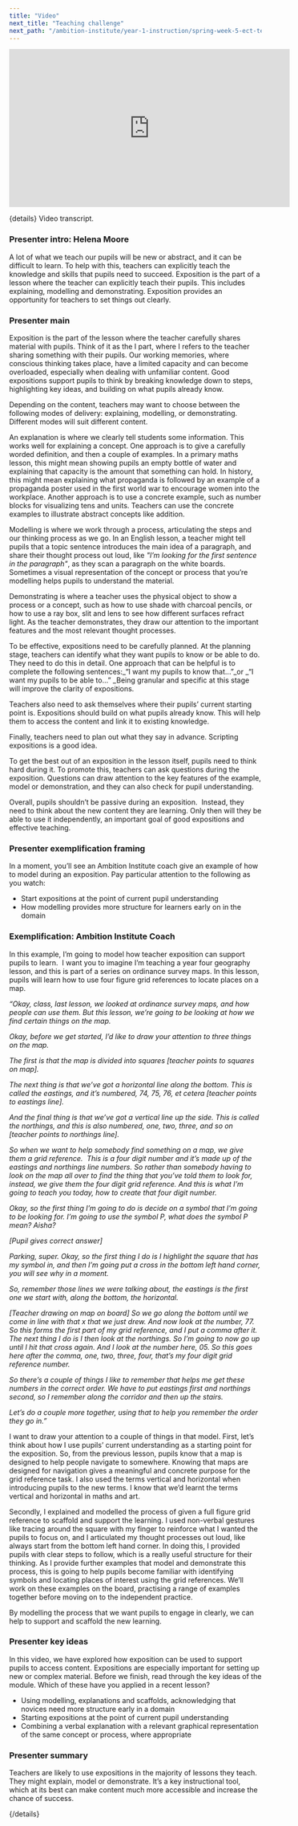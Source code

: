 ```yaml
---
title: "Video"
next_title: "Teaching challenge"
next_path: "/ambition-institute/year-1-instruction/spring-week-5-ect-teaching-challenge"
---
```


<iframe width="560" height="315" src="https://www.youtube.com/embed/34fPMu-jtkw" title="YouTube video player" frameborder="0" allow="accelerometer; autoplay; clipboard-write; encrypted-media; gyroscope; picture-in-picture; web-share" allowfullscreen></iframe>

{details}
Video transcript.

### Presenter intro: Helena Moore

A lot of what we teach our pupils will be new or abstract, and it can be difficult to learn. To help with this, teachers can explicitly
teach the knowledge and skills that pupils need to succeed. Exposition is the part
of a lesson where the teacher can explicitly teach their pupils. This includes explaining,
modelling and demonstrating. Exposition provides an opportunity for teachers to set
things out clearly.

### Presenter main

Exposition is the part of the lesson where the teacher carefully shares material
with pupils. Think of it as the I part, where I refers to the teacher sharing something
with their pupils. Our working memories, where conscious thinking takes place, have
a limited capacity and can become overloaded, especially when dealing with unfamiliar
content. Good expositions support pupils to think by breaking knowledge down to steps,
highlighting key ideas, and building on what pupils already know.

Depending on the content, teachers may want to choose between the following modes of delivery: explaining, modelling, or demonstrating. Different modes will suit different content.

An explanation is where we clearly tell students some information. This works well for explaining a concept. One approach is to give a carefully worded definition, and then a couple of examples. In a primary maths lesson, this might mean showing pupils an empty bottle of water and explaining that capacity is the amount that something can hold. In history, this might mean explaining what propaganda is followed by an example of a propaganda poster used in the first world war to encourage women into the workplace. Another approach is to use a concrete example, such as number blocks for visualizing tens and units. Teachers can use the concrete examples to illustrate abstract concepts like addition.

Modelling is where we work through a process, articulating the steps and our thinking process as we go. In an English lesson, a teacher might tell pupils that a topic sentence introduces the main idea of a paragraph, and share their thought process out loud, like _"I’m looking for the first sentence in the paragraph"_, as they scan a paragraph on the white boards. Sometimes a visual representation of the concept or process that you’re modelling helps pupils to understand the material.

Demonstrating is where a teacher uses the physical object to show a process or a concept, such as how to use shade with charcoal pencils, or how to use a ray box, slit and lens to see how different surfaces refract light. As the teacher demonstrates, they draw our attention to the important features and the most relevant thought processes.

To be effective, expositions need to be carefully planned. At the planning stage, teachers can identify what they want pupils to know or be able to do. They need to do this in detail. One approach that can be helpful is to complete the following sentences:_“I want my pupils to know that...”\_or _“I want my pupils to be able to...”&nbsp;\_Being granular and specific at this stage will improve the clarity of expositions.

Teachers also need to ask themselves where their pupils’ current starting point is. Expositions should build on what pupils already know. This will help them to access the content and link it to existing knowledge.

Finally, teachers need to plan out what they say in advance. Scripting expositions is a good idea.

To get the best out of an exposition in the lesson itself, pupils need to think hard during it. To promote this, teachers can ask questions during the exposition. Questions can draw attention to the key features of the example, model or demonstration, and they can also check for pupil understanding.

Overall, pupils shouldn’t be passive during an exposition.  Instead, they need to think about the new content they are learning. Only then will they be able to use it independently, an important goal of good expositions and effective teaching.

### Presenter exemplification framing

In a moment, you’ll see an Ambition Institute coach give an example of how to model
during an exposition. Pay particular attention to the following as you watch:

- Start expositions at the point of current pupil understanding
- How modelling provides more structure for learners early on in the domain

### Exemplification: Ambition Institute Coach

In this example, I’m going to model how teacher exposition can support pupils to
learn.  I want you to imagine I’m teaching a year four geography lesson, and
this is part of a series on ordinance survey maps. In this lesson, pupils will
learn how to use four figure grid references to locate places on a map.

_“Okay, class, last lesson, we looked at ordinance survey maps, and how people can use them. But this lesson, we’re going to be looking at how we find certain things on the map._

_Okay, before we get started, I’d like to draw your attention to three things on the map._

_The first is that the map is divided into squares [teacher points to squares on map]._

_The next thing is that we’ve got a horizontal line along the bottom. This is called the eastings, and it’s numbered, 74, 75, 76, et cetera [teacher points to eastings line]._

_And the final thing is that we’ve got a vertical line up the side. This is called the northings, and this is also numbered, one, two, three, and so on [teacher points to northings line]._

_So when we want to help somebody find something on a map, we give them a grid reference. &nbsp;This is a four digit number and it’s made up of the eastings and northings line numbers. So rather than somebody having to look on the map all over to find the thing that you’ve told them to look for, instead, we give them the four digit grid reference. And this is what I’m going to teach you today, how to create that four digit number._

_Okay, so the first thing I’m going to do is decide on a symbol that I’m going to be looking for. I’m going to use the symbol P, what does the symbol P mean? Aisha?_

_[Pupil gives correct answer]_

_Parking, super. Okay, so the first thing I do is I highlight the square that has my symbol in, and then I’m going put a cross in the bottom left hand corner, you will see why in a moment._

_So, remember those lines we were talking about, the eastings is the first one we start with, along the bottom, the horizontal._

_[Teacher drawing on map on board] So we go along the bottom until we come in line with that x that we just drew. And now look at the number, 77. So this forms the first part of my grid reference, and I put a comma after it. The next thing I do is I then look at the northings. So I’m going to now go up until I hit that cross again. And I look at the number here, 05. So this goes here after the comma, one, two, three, four, that’s my four digit grid reference number._

_So there’s a couple of things I like to remember that helps me get these numbers in the correct order. We have to put eastings first and northings second, so I remember along the corridor and then up the stairs._

_Let’s do a couple more together, using that to help you remember the order they go in.”_

I want to draw your attention to a couple of things in that model. First, let’s think about how I use pupils’ current understanding as a starting point for the exposition. So, from the previous lesson, pupils know that a map is designed to help people navigate to somewhere. Knowing that maps are designed for navigation gives a meaningful and concrete purpose for the grid reference task. I also used the terms vertical and horizontal when introducing pupils to the new terms. I know that we’d learnt the terms vertical and horizontal in maths and art.

Secondly, I explained and modelled the process of given a full figure grid reference to scaffold and support the learning. I used non-verbal gestures like tracing around the square with my finger to reinforce what I wanted the pupils to focus on, and I articulated my thought processes out loud, like always start from the bottom left hand corner. In doing this, I provided pupils with clear steps to follow, which is a really useful structure for their thinking. As I provide further examples that model and demonstrate this process, this is going to help pupils become familiar with identifying symbols and locating places of interest using the grid references. We’ll work on these examples on the board, practising a range of examples together before moving on to the independent practice.

By modelling the process that we want pupils to engage in clearly, we can help to support and scaffold the new learning.

### Presenter key ideas

In this video, we have explored how exposition can be used to support pupils to access
content. Expositions are especially important for setting up new or complex material.
Before we finish, read through the key ideas of the module. Which of these have you
applied in a recent lesson?

- Using modelling, explanations and scaffolds, acknowledging that novices need more structure early in a domain
- Starting expositions at the point of current pupil understanding
- Combining a verbal explanation with a relevant graphical representation of the same concept or process, where appropriate

### Presenter summary

Teachers are likely to use expositions in the majority of lessons they teach.
They might explain, model or demonstrate. It’s a key instructional tool, which
at its best can make content much more accessible and increase the chance of
success.

{/details}
